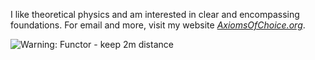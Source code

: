 I like theoretical physics and am interested in clear and encompassing foundations. For email and more, visit my website _[AxiomsOfChoice.org](axiomsofchoice.org)_.

![Warning: Functor - keep 2m distance](http://i.imgur.com/2gpWbon.jpg)
